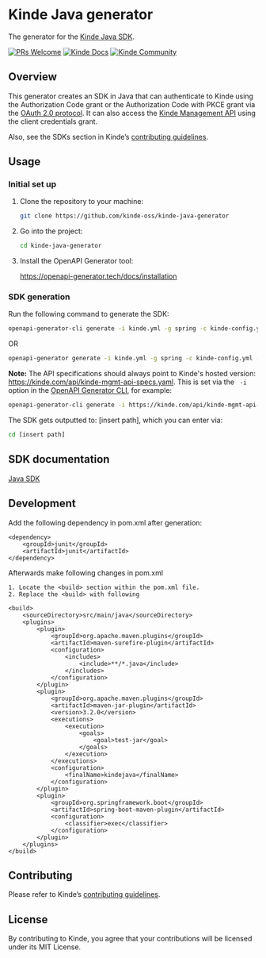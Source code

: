 # Kinde Java generator

The generator for the [Kinde Java SDK](<[link-to-sdk-repo](https://github.com/kinde-oss/kinde-java-sdk)>).

[![PRs Welcome](https://img.shields.io/badge/PRs-welcome-brightgreen.svg?style=flat-square)](https://makeapullrequest.com) [![Kinde Docs](https://img.shields.io/badge/Kinde-Docs-eee?style=flat-square)](https://kinde.com/docs/developer-tools) [![Kinde Community](https://img.shields.io/badge/Kinde-Community-eee?style=flat-square)](https://thekindecommunity.slack.com)

## Overview

This generator creates an SDK in Java that can authenticate to Kinde using the Authorization Code grant or the Authorization Code with PKCE grant via the [OAuth 2.0 protocol](https://oauth.net/2/). It can also access the [Kinde Management API](https://kinde.com/api/docs/#kinde-management-api) using the client credentials grant.

Also, see the SDKs section in Kinde’s [contributing guidelines](https://github.com/kinde-oss/.github/blob/main/.github/CONTRIBUTING.md).

## Usage

[comment]: <> (### Requirements)

[comment]: <> (You will need the following tools to be able to generate the SDK.)

[comment]: <> (**`<todo>`**)

[comment]: <> (- [ ] Include details here on any tools required to use this generator, e.g. Docker. If none exist, remove the section altogether. **Note:** This is different to developing on the generator - see the Development section.)

[comment]: <> (**`</todo>`**)

### Initial set up

1. Clone the repository to your machine:

   ```bash
   git clone https://github.com/kinde-oss/kinde-java-generator
   ```

2. Go into the project:

   ```bash
   cd kinde-java-generator
   ```

3. Install the OpenAPI Generator tool:

   https://openapi-generator.tech/docs/installation

### SDK generation

Run the following command to generate the SDK:

```bash
openapi-generator-cli generate -i kinde.yml -g spring -c kinde-config.yml -o kinde-java-sdk --skip-validate-spec
```
OR
```bash
openapi-generator generate -i kinde.yml -g spring -c kinde-config.yml -o kinde-java-sdk --skip-validate-spec
```

**Note:** The API specifications should always point to Kinde's hosted version: https://kinde.com/api/kinde-mgmt-api-specs.yaml. This is set via the ` -i` option in the [OpenAPI Generator CLI](https://openapi-generator.tech/docs/usage/), for example:

```bash
openapi-generator-cli generate -i https://kinde.com/api/kinde-mgmt-api-specs.yaml
```

The SDK gets outputted to: [insert path], which you can enter via:

```bash
cd [insert path]
```

## SDK documentation

[Java SDK](<[link-to-kinde-doc](https://kinde.com/docs/developer-tools/)>)

## Development


Add the following dependency in pom.xml after generation:

```spring
<dependency>
    <groupId>junit</groupId>
    <artifactId>junit</artifactId>
</dependency>
```

Afterwards make following changes in pom.xml

```
1. Locate the <build> section within the pom.xml file.
2. Replace the <build> with following

<build>
    <sourceDirectory>src/main/java</sourceDirectory>
    <plugins>
        <plugin>
            <groupId>org.apache.maven.plugins</groupId>
            <artifactId>maven-surefire-plugin</artifactId>
            <configuration>
                <includes>
                    <include>**/*.java</include>
                </includes>
            </configuration>
        </plugin>
        <plugin>
            <groupId>org.apache.maven.plugins</groupId>
            <artifactId>maven-jar-plugin</artifactId>
            <version>3.2.0</version>
            <executions>
                <execution>
                    <goals>
                        <goal>test-jar</goal>
                    </goals>
                </execution>
            </executions>
            <configuration>
                <finalName>kindejava</finalName>
            </configuration>
        </plugin>
        <plugin>
            <groupId>org.springframework.boot</groupId>
            <artifactId>spring-boot-maven-plugin</artifactId>
            <configuration>
                <classifier>exec</classifier>
            </configuration>
        </plugin>
    </plugins>
</build>
```

## Contributing

Please refer to Kinde’s [contributing guidelines](https://github.com/kinde-oss/.github/blob/489e2ca9c3307c2b2e098a885e22f2239116394a/CONTRIBUTING.md).

## License

By contributing to Kinde, you agree that your contributions will be licensed under its MIT License.